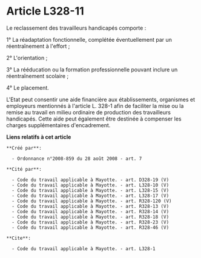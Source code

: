 # Article L328-11

Le reclassement des travailleurs handicapés comporte : 

1° La réadaptation fonctionnelle, complétée éventuellement par un réentraînement à l'effort ; 

2° L'orientation ; 

3° La rééducation ou la formation professionnelle pouvant inclure un réentraînement scolaire ; 

4° Le placement.

L'Etat peut consentir une aide financière aux établissements, organismes et employeurs mentionnés à l'article L. 328-1 afin
de faciliter la mise ou la remise au travail en milieu ordinaire de production des travailleurs handicapés. Cette aide peut
également être destinée à compenser les charges supplémentaires d'encadrement.

**Liens relatifs à cet article**

	**Créé par**:

	  - Ordonnance n°2008-859 du 28 août 2008 - art. 7

	**Cité par**:

	  - Code du travail applicable à Mayotte. - art. D328-19 (V)
	  - Code du travail applicable à Mayotte. - art. L328-10 (V)
	  - Code du travail applicable à Mayotte. - art. L328-15 (V)
	  - Code du travail applicable à Mayotte. - art. L328-17 (V)
	  - Code du travail applicable à Mayotte. - art. R328-120 (V)
	  - Code du travail applicable à Mayotte. - art. R328-13 (V)
	  - Code du travail applicable à Mayotte. - art. R328-14 (V)
	  - Code du travail applicable à Mayotte. - art. R328-18 (V)
	  - Code du travail applicable à Mayotte. - art. R328-23 (V)
	  - Code du travail applicable à Mayotte. - art. R328-46 (V)

	**Cite**:

	  - Code du travail applicable à Mayotte. - art. L328-1
